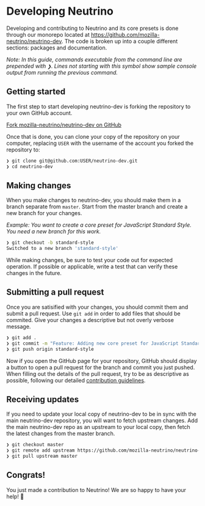# Developing Neutrino

Developing and contributing to Neutrino and its core presets is done through our monorepo located at
https://github.com/mozilla-neutrino/neutrino-dev. The code is broken up into a couple different sections:
packages and documentation.

_Note: In this guide, commands executable from the command line are prepended with `❯`. Lines not starting
with this symbol show sample console output from running the previous command._

## Getting started

The first step to start developing neutrino-dev is forking the repository to your own GitHub account.

<a href="https://github.com/mozilla-neutrino/neutrino-dev/fork" target="_blank">Fork mozilla-neutrino/neutrino-dev on GitHub</a>

Once that is done, you can clone your copy of the repository on your computer, replacing `USER` with the username
of the account you forked the repository to:

```bash
❯ git clone git@github.com:USER/neutrino-dev.git
❯ cd neutrino-dev
```

## Making changes

When you make changes to neutrino-dev, you should make them in a branch separate from `master`. Start from the
master branch and create a new branch for your changes.

_Example: You want to create a core preset for JavaScript Standard Style. You need a new branch for this work._

```bash
❯ git checkout -b standard-style
Switched to a new branch 'standard-style'
```

While making changes, be sure to test your code out for expected operation. If possible or applicable, write a
test that can verify these changes in the future.

## Submitting a pull request

Once you are satisified with your changes, you should commit them and submit a pull request. Use `git add`
in order to add files that should be commited. Give your changes a descriptive but not overly verbose message.

```bash
❯ git add .
❯ git commit -m "Feature: Adding new core preset for JavaScript Standard Style"
❯ git push origin standard-style
```

Now if you open the GitHub page for your repository, GitHub should display a button to open a pull request for
the branch and commit you just pushed. When filling out the details of the pull request, try to be as descriptive
as possible, following our detailed [contribution guidelines](/contributing/README.md).

## Receiving updates

If you need to update your local copy of neutrino-dev to be in sync with the main neutrino-dev repository, you
will want to fetch upstream changes. Add the main neutrino-dev repo as an upstream to your local copy, then fetch
the latest changes from the master branch.

```bash
❯ git checkout master
❯ git remote add upstream https://github.com/mozilla-neutrino/neutrino-dev.git
❯ git pull upstream master
```

## Congrats!

You just made a contribution to Neutrino! We are so happy to have your help! :tada:
